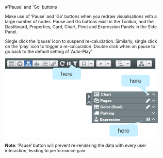 #'Pause' and 'Go' buttons

Make use of ‘Pause’ and ‘Go’ buttons when you redraw visualisations with a large number of nodes. Pause and Go buttons exist in the Toolbar, and the Dashboard, Properties, Card, Chart, Pivot and Expression Panels in the Side Panel.

Single click the ‘pause’ icon to suspend re-caluclation. Similarly, single click on the ‘play’ icon to trigger a re-calculation. Double click when on pause to go back to the default setting of ‘Auto-Play’

![](5-023.pauseandgo.png)

**Note**: ‘Pause’ button will prevent re-rendering the data with every user interaction, leading to performance gain
